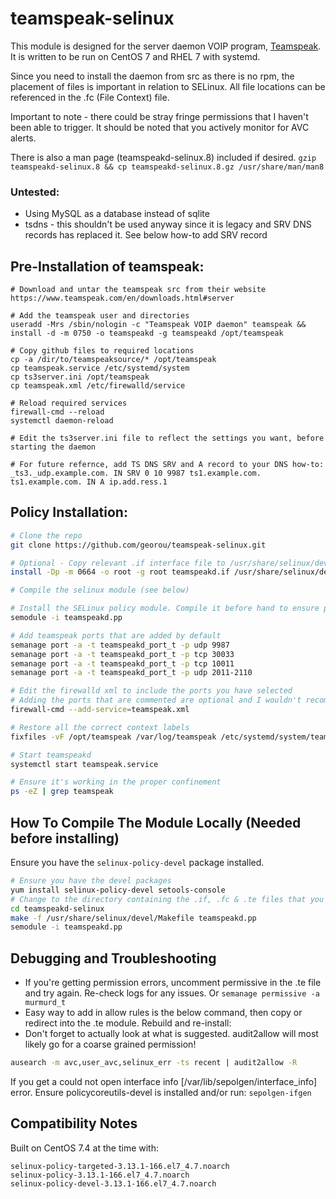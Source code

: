 # teamspeak-selinux

This module is designed for the server daemon VOIP program, [Teamspeak](https://www.teamspeak.com/en/). It is written to be run on CentOS 7 and RHEL 7 with systemd.

Since you need to install the daemon from src as there is no rpm, the placement of files is important in relation to SELinux. All file locations can be referenced in the .fc (File Context) file.

Important to note - there could be stray fringe permissions that I haven't been able to trigger. It should be noted that you actively monitor for AVC alerts.

There is also a man page (teamspeakd-selinux.8) included if desired. `gzip teamspeakd-selinux.8 && cp teamspeakd-selinux.8.gz /usr/share/man/man8`

### Untested:
* Using MySQL as a database instead of sqlite
* tsdns - this shouldn't be used anyway since it is legacy and SRV DNS records has replaced it. See below how-to add SRV record

## Pre-Installation of teamspeak:
```
# Download and untar the teamspeak src from their website
https://www.teamspeak.com/en/downloads.html#server

# Add the teamspeak user and directories
useradd -Mrs /sbin/nologin -c "Teamspeak VOIP daemon" teamspeak && install -d -m 0750 -o teamspeakd -g teamspeakd /opt/teamspeak

# Copy github files to required locations
cp -a /dir/to/teamspeaksource/* /opt/teamspeak
cp teamspeak.service /etc/systemd/system
cp ts3server.ini /opt/teamspeak
cp teamspeak.xml /etc/firewalld/service

# Reload required services
firewall-cmd --reload
systemctl daemon-reload

# Edit the ts3server.ini file to reflect the settings you want, before starting the daemon

# For future refernce, add TS DNS SRV and A record to your DNS how-to:
_ts3._udp.example.com. IN SRV 0 10 9987 ts1.example.com.
ts1.example.com. IN A ip.add.ress.1

```

## Policy Installation:
```sh
# Clone the repo
git clone https://github.com/georou/teamspeak-selinux.git

# Optional - Copy relevant .if interface file to /usr/share/selinux/devel/include to expose them when building and for future modules
install -Dp -m 0664 -o root -g root teamspeakd.if /usr/share/selinux/devel/include/myapplications/teamspeakd.if

# Compile the selinux module (see below)

# Install the SELinux policy module. Compile it before hand to ensure proper compatibility (see below)
semodule -i teamspeakd.pp

# Add teamspeak ports that are added by default
semanage port -a -t teamspeakd_port_t -p udp 9987
semanage port -a -t teamspeakd_port_t -p tcp 30033
semanage port -a -t teamspeakd_port_t -p tcp 10011
semanage port -a -t teamspeakd_port_t -p udp 2011-2110

# Edit the firewalld xml to include the ports you have selected
# Adding the ports that are commented are optional and I wouldn't recommend it unless you need to use those features. See the teamspeak docs for what the ports do: https://support.teamspeakusa.com/index.php?/Knowledgebase/Article/View/44/16/which-ports-does-the-teamspeak-3-server-use
firewall-cmd --add-service=teamspeak.xml

# Restore all the correct context labels
fixfiles -vF /opt/teamspeak /var/log/teamspeak /etc/systemd/system/teamspeak.service /opt/teamspeak/ts3server.sqlitedb

# Start teamspeakd
systemctl start teamspeak.service

# Ensure it's working in the proper confinement
ps -eZ | grep teamspeak
```

## How To Compile The Module Locally (Needed before installing)
Ensure you have the `selinux-policy-devel` package installed.
```sh
# Ensure you have the devel packages
yum install selinux-policy-devel setools-console
# Change to the directory containing the .if, .fc & .te files that you cloned from git
cd teamspeakd-selinux
make -f /usr/share/selinux/devel/Makefile teamspeakd.pp
semodule -i teamspeakd.pp
```

## Debugging and Troubleshooting

* If you're getting permission errors, uncomment permissive in the .te file and try again. Re-check logs for any issues. Or `semanage permissive -a murmurd_t`
* Easy way to add in allow rules is the below command, then copy or redirect into the .te module. Rebuild and re-install:
* Don't forget to actually look at what is suggested. audit2allow will most likely go for a coarse grained permission!

```sh
ausearch -m avc,user_avc,selinux_err -ts recent | audit2allow -R
```
If you get a could not open interface info [/var/lib/sepolgen/interface_info] error. 
Ensure policycoreutils-devel is installed and/or run: `sepolgen-ifgen`


## Compatibility Notes
Built on CentOS 7.4 at the time with:
```
selinux-policy-targeted-3.13.1-166.el7_4.7.noarch
selinux-policy-3.13.1-166.el7_4.7.noarch
selinux-policy-devel-3.13.1-166.el7_4.7.noarch
```

